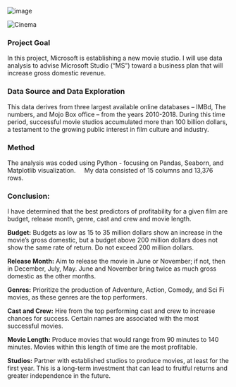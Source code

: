 
![image](https://user-images.githubusercontent.com/44559346/175365327-db54c1e4-1947-4078-ab25-2ad0bdfce1a9.png)



![Cinema](https://user-images.githubusercontent.com/44559346/175365220-d3437b42-9b5d-4e6f-a783-36ff9a00620c.jpg)



### Project Goal

In this project, Microsoft is establishing a new movie studio. I will use data analysis to advise Microsoft Studio (“MS”) toward a business plan that will increase gross domestic revenue.  
 
 
### Data Source and Data Exploration

This data derives from three largest available online databases – IMBd, The numbers, and Mojo Box office – from the years 2010-2018. During this time period, successful movie studios accumulated more than 100 billion dollars, a testament to the growing public interest in film culture and industry. 

### Method 

The analysis was coded using Python - focusing on Pandas, Seaborn, and Matplotlib visualization. 
 
 
My data consisted of 15 columns and 13,376 rows. 
 
### Conclusion: 

I have determined that the best predictors of profitability for a given film are budget, release month, genre, cast and crew and movie length.

**Budget:** Budgets as low as 15 to 35 million dollars show an increase in the movie’s gross domestic, but a budget above 200 million dollars does not show the same rate of return. Do not exceed 200 million dollars.

**Release Month:** Aim to release the movie in June or November; if not, then in December, July, May. June and November bring twice as much gross domestic as the other months.

**Genres:** Prioritize the production of Adventure, Action, Comedy, and Sci Fi movies, as these genres are the top performers.

**Cast and Crew:** Hire from the top performing cast and crew to increase chances for success. Certain names are associated with the most successful movies.

**Movie Length:** Produce movies that would range from 90 minutes to 140 minutes. Movies within this length of time are the most profitable.

**Studios:** Partner with established studios to produce movies, at least for the first year. This is a long-term investment that can lead to fruitful returns and greater independence in the future.
